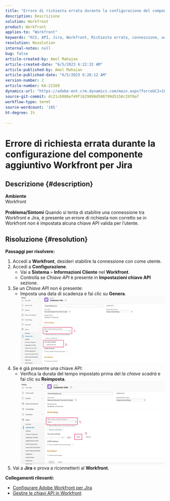 ```yaml
---
title: "Errore di richiesta errata durante la configurazione del componente aggiuntivo Workfront per Jira"
description: Descrizione
solution: Workfront
product: Workfront
applies-to: "Workfront"
keywords: "KCS, API, Jira, Workfront, Richiesta errata, connessione, accesso"
resolution: Resolution
internal-notes: null
bug: false
article-created-by: Amol Mahajan
article-created-date: "6/5/2023 6:22:32 AM"
article-published-by: Amol Mahajan
article-published-date: "6/5/2023 6:26:12 AM"
version-number: 2
article-number: KA-22169
dynamics-url: "https://adobe-ent.crm.dynamics.com/main.aspx?forceUCI=1&pagetype=entityrecord&etn=knowledgearticle&id=00e55e59-6903-ee11-8f6e-6045bd006c82"
source-git-commit: dc21cb988ef49f1629098d508799d5158c29f0af
workflow-type: tm+mt
source-wordcount: '185'
ht-degree: 1%

---
```


# Errore di richiesta errata durante la configurazione del componente aggiuntivo Workfront per Jira

## Descrizione {#description}

<b>Ambiente</b><br>Workfront<br> <br><b>Problema/Sintomi</b>
Quando si tenta di stabilire una connessione tra Workfront e Jira, è presente un errore di richiesta non corretto se in Workfront non è impostata alcuna chiave API valida per l’utente.


## Risoluzione {#resolution}

<b>Passaggi per risolvere:</b>
1. Accedi a <b>Workfront</b>, desideri stabilire la connessione con come utente.
2. Accedi a <b>Configurazione</b>.
   - Vai a <b>Sistema</b> `>`  <b>Informazioni Cliente</b> nel <b>Workfront</b>.
   - Controlla se *Chiave API* è presente in <b>Impostazioni chiave API</b> sezione.
3. Se un *Chiave API* non è presente:
   - Imposta una data di scadenza e fai clic su <b>Genera</b>.![](assets/8674b399-6903-ee11-8f6e-6045bd006c82.png)
4. Se è già presente una chiave API:
   - Verifica la durata del tempo impostato prima del *la chiave scadrà* e fai clic su <b>Reimposta</b>.![](assets/85b20db8-6903-ee11-8f6e-6045bd006c82.png)
5. Vai a <b>Jira</b> e prova a riconnetterti al <b>Workfront</b>.



<b>Collegamenti rilevanti:</b>
- [Configurare Adobe Workfront per Jira](https://experienceleague.adobe.com/docs/workfront/using/adobe-workfront-integrations/workfront-for-jira/configure-workfront-for-jira.html?lang=en)
- [Gestire le chiavi API in Workfront](https://experienceleague.adobe.com/docs/workfront/using/administration-and-setup/manage-wf/security/manage-api-keys.html?lang=en)

